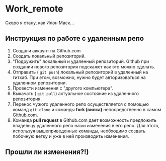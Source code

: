 # Work_remote
Скоро я стану, как Илон Маск...
 ## Инструкция по работе с удаленным репо
1. Создали аккаунт на Github.com
2. Создать локальный репозиторий.
3. "Подружить" локальный и удаленный репозиторий. Github при создании нового репозитория подскажет как это можно сделать.
4. Отправить ( `git push`) локальный репозиторий в удаленный на гитхаб. При этом, возможно, нужно будет авторизоваться на удаленном репозитории.
5. Провести изменения с "другого компьютера".
6. Выкачать ( `git pull`) актуальное состояние из удаленного репозитория.
7. Перенос чужого удаленного репо осуществляется с помощью команд `git clone` и команды **fork (вилка)** непосредственно в самом Github.com.
8. Команда **pull request** в Github.com дает возможность предложить владельцу удаленного репо наши изменения в его репо. Для этого, используя вышеприведенные команды, необходимо создать побочную ветку и уже в ней производить изменения. 
## Прошли ли изменения?!)